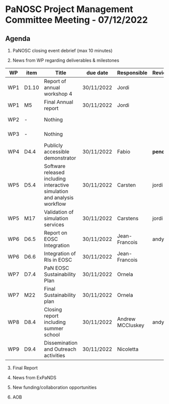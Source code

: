 PaNOSC Project Management Committee Meeting - 07/12/2022
=========================================================

Agenda
------	

1. PaNOSC closing event debrief (max 10 minutes)

2. News from WP regarding deliverables & milestones

|  WP  | item |    Title    | due date | Responsible | Reviewer | Status |
| ---- | ---- | ----------- | -------- | -------- | -------- | -------|
| WP1  | D1.10 | Report of annual workshop 4 | 30/11/2022 | Jordi |  | **pending** |
| WP1  | M5   | Final Annual report  | 30/11/2022 | Jordi |  |  **pending** |
| WP2  |   -  | Nothing |  |  |  | off the hook! |
| WP3  |   -  | Nothing |  |  |  | off the hook! |
| WP4  | D4.4 | Publicly accessible demonstrator | 30/11/2022 | Fabio | **pending** |   |
| WP5  | D5.4 | Software released including interactive simulation and analysis workflow | 30/11/2022 | Carsten | jordi |  review |
| WP5  | M17  | Validation of simulation services | 30/11/2022 | Carstens | jordi | review  |
| WP6  | D6.5 | Report on EOSC Integration | 30/11/2022 | Jean-Francois | andy  | review  |
| WP6  | D6.6 | Integration of RIs in EOSC | 30/11/2022 | Jean-Francois |  |  **pending** |
| WP7  | D7.4 | PaN EOSC Sustainability Plan | 30/11/2022 | Ornela |  |  **pending** |
| WP7  | M22  | Final Sustainability plan | 30/11/2022 | Ornela |  |  **pending** |
| WP8  | D8.4 | Closing report including summer school | 30/11/2022 | Andrew MCCluskey | andy |  review |
| WP9  | D9.4 | Dissemination and Outreach activities | 30/11/2022 | Nicoletta |  |  **pending** |
 
3. Final Report

4. News from ExPaNDS

5. New funding/collaboration opportunities

6. AOB
